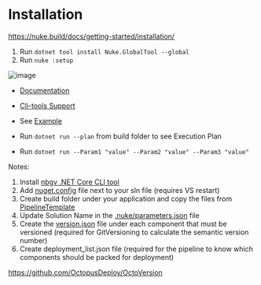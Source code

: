 # Installation

https://nuke.build/docs/getting-started/installation/

1. Run ```dotnet tool install Nuke.GlobalTool --global```
2. Run ```nuke :setup```

![image](https://user-images.githubusercontent.com/5598150/178411271-aba9595f-1701-4eef-a973-379b0af50795.png)

- [Documentation](https://nuke.build/)
- [Cli-tools Support](https://nuke.build/docs/common/cli-tools/)

- See [Example](https://github.com/leandromonaco/Workbench/blob/main/MicroserviceTemplate/build/Build.cs)
- Run ```dotnet run --plan``` from build folder to see Execution Plan
- Run ```dotnet run --Param1 "value" --Param2 "value" --Param3 "value"```

Notes:
1. Install [nbgv .NET Core CLI tool](https://github.com/dotnet/Nerdbank.GitVersioning/blob/master/doc/nbgv-cli.md)
2. Add [nuget.config](https://github.com/leandromonaco/Documentation/blob/main/nuget.config) file next to your sln file (requires VS restart)
3. Create build folder under your application and copy the files from [PipelineTemplate](https://github.com/leandromonaco/Documentation/tree/main/PipelineTemplate)
4. Update Solution Name in the [.nuke/parameters.json](https://github.com/leandromonaco/Documentation/blob/5f67d5628d3217874dd82a3c6a6351e42f2adb69/PipelineTemplate/nuke/parameters.json#L3) file
5. Create the [version.json](https://github.com/leandromonaco/Documentation/blob/main/version.json) file under each component that must be versioned (required for GitVersioning to calculate the semantic version number)
6. Create deployment_list.json file (required for the pipeline to know which components should be packed for deployment)


https://github.com/OctopusDeploy/OctoVersion
